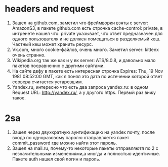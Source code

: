 # headers and request
1. Зашел на github.com, заметил что фреймворки взяты с server: AmazonS3, в пакете github.com есть строчка cache-control: private, в интренете нашел что: private указывает, что ответ предназначен для одного пользователя и не должен помещаться в разделяемый кеш. Частный кеш может хранить ресурс.
2. Vk.com, много cookie-файлов, очень много. Заметил server: kittenx очень странно.
3. Wikipedia.org так же как и у вк server: ATS/8.0.8, и давольно мало пакетов посравнению с другими сайтами.
4. На сайте двфу в пакете есть интересная строчка Expires: Thu, 19 Nov 1981 08:52:00 GMT, как я понял это дата по истечении которой ответ сервера считается устаревшим.
5. Yandex.ru, интересно что есть два запроса yandex.ru: в одном Request URL: http://yandex.ru/, а у другого https. Первый раз вижу такое.
# 2sa
1. Зашел через двухкратную аунтификацию на yandex почту, после входа по одноразовому паролю отаправляется пакет commit_password где можно найти этот пароль.
2. Зашел на mail.ru, почему-то некоторые пакеты отправляютя по 2 с незначительными изменениями,а иногда и полностью идентичные. Пакете auth нашел свой логин и пароль.
